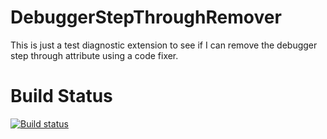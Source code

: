 # DebuggerStepThroughRemover
This is just a test diagnostic extension to see if I can remove the debugger step through attribute using a code fixer.

# Build Status
[![Build status](https://ci.appveyor.com/api/projects/status/9qnkufduty8i6ncb?svg=true)](https://ci.appveyor.com/project/tiesmaster/debuggerstepthroughremover)